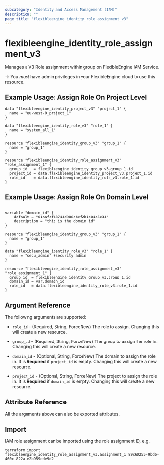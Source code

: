 ```yaml
---
subcategory: "Identity and Access Management (IAM)"
description: ""
page_title: "flexibleengine_identity_role_assignment_v3"
---
```


# flexibleengine_identity_role_assignment_v3

Manages a V3 Role assignment within group on FlexibleEngine IAM Service.

-> You *must* have admin privileges in your FlexibleEngine cloud to use this resource.

## Example Usage: Assign Role On Project Level

```hcl
data "flexibleengine_identity_project_v3" "project_1" {
  name = "eu-west-0_project_1"
}

data "flexibleengine_identity_role_v3" "role_1" {
  name = "system_all_1"
}

resource "flexibleengine_identity_group_v3" "group_1" {
  name = "group_1"
}

resource "flexibleengine_identity_role_assignment_v3" "role_assignment_1" {
  group_id   = flexibleengine_identity_group_v3.group_1.id
  project_id = data.flexibleengine_identity_project_v3.project_1.id
  role_id    = data.flexibleengine_identity_role_v3.role_1.id
}
```

## Example Usage: Assign Role On Domain Level

```hcl

variable "domain_id" {
    default = "01aafcf63744d988ebef2b1e04c5c34"
    description = "this is the domain id"
}

resource "flexibleengine_identity_group_v3" "group_1" {
  name = "group_1"
}

data "flexibleengine_identity_role_v3" "role_1" {
  name = "secu_admin" #security admin
}

resource "flexibleengine_identity_role_assignment_v3" "role_assignment_1" {
  group_id  = flexibleengine_identity_group_v3.group_1.id
  domain_id = var.domain_id
  role_id   = data.flexibleengine_identity_role_v3.role_1.id
} 
```

## Argument Reference

The following arguments are supported:

* `role_id` - (Required, String, ForceNew) The role to assign. Changing this will create a new resource.

* `group_id` - (Required, String, ForceNew) The group to assign the role in. Changing this will create a new resource.

* `domain_id` - (Optional, String, ForceNew) The domain to assign the role in.
  It is **Required** if `project_id` is empty. Changing this will create a new resource.

* `project_id` - (Optional, String, ForceNew) The project to assign the role in.
  It is **Required** if `domain_id` is empty. Changing this will create a new resource.

## Attribute Reference

All the arguments above can also be exported attributes.

## Import

IAM role assignment can be imported using the role assignment ID, e.g.

```shell
terraform import flexibleengine_identity_role_assignment_v3.assignment_1 89c60255-9bd6-460c-822a-e2b959ede9d2
```
